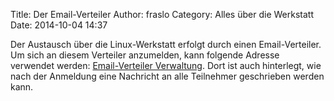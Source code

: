 Title: Der Email-Verteiler
Author: fraslo
Category: Alles über die Werkstatt
Date: 2014-10-04 14:37

Der Austausch über die Linux-Werkstatt erfolgt durch einen Email-Verteiler. Um sich an diesem Verteiler anzumelden, kann folgende Adresse verwendet werden: [Email-Verteiler Verwaltung](http://mailman.kreativitaet-trifft-technik.de/listinfo/linux-werkstatt "Email-Verteiler Verwaltung"). Dort ist auch hinterlegt, wie nach der Anmeldung eine Nachricht an alle Teilnehmer geschrieben werden kann.




